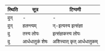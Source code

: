 | स्थिति | सूत्र | टिप्पणी |
| ----- | ------- | ------ |
| वुन् | - | - |
| वुन् | हलन्त्यम् | न्-इत्यस्य इत्संज्ञा |
| वु | तस्य लोपः | इत्संज्ञकस्य लोपः |
| वु | आर्धधातुकं शेषः | अशित्त्वात् कृत् आर्धधातुकम् |
